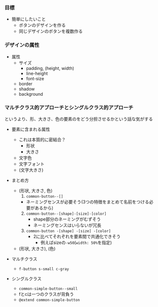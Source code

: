 ### 目標

- 簡単にしたいこと
    - ボタンのデザインを作る
    - 同じデザインのボタンを複数作る

### デザインの属性

- 属性
    - サイズ
        - padding, (height, width)
        - line-height
        - font-size
    - border
    - shadow
    - background

### マルチクラス的アプローチとシングルクラス的アプローチ

というより、形、大きさ、色の要素のをどう分担させるかという話な気がする

- 要素に含まれる属性
    - これは本質的に密結合？
        - 形状
        - 大きさ
    - 文字色
    - 文字フォント
    - (文字大きさ)

- まとめ方
    - (形状, 大きさ, 色)
        1. `common-button--[]`
        - ネーミングセンスが必要そう(3つの特徴をまとめて名前をつける必要があるから)
        2. `common-button--[shape]-[size]-[color]`
            - shape部分のネーミングがむずそう
            - ネーミングセンスはいらないが冗長
        3. `common-button -[shape] -[size] -[color]`
            - 2に比べてそれぞれを要素間で共通化できそう
                - 例えばsizeの`-w50`(`width: 50%`を指定)
    - (形状, 大きさ), (色)

        
- マルチクラス
    - `f-button s-small c-gray`
- シングルクラス
    - `common-simple-button--small`
    - fとcは一つのクラスが背負う
    - `@extend common-simple-button`